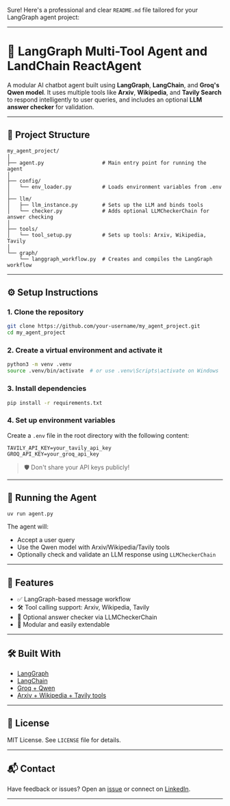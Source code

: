 Sure! Here's a professional and clear `README.md` file tailored for your LangGraph agent project:

---

# 🤖 LangGraph Multi-Tool Agent and LandChain ReactAgent

A modular AI chatbot agent built using **LangGraph**, **LangChain**, and **Groq's Qwen model**. It uses multiple tools like **Arxiv**, **Wikipedia**, and **Tavily Search** to respond intelligently to user queries, and includes an optional **LLM answer checker** for validation.

---

## 📁 Project Structure

```
my_agent_project/
│
├── agent.py                   # Main entry point for running the agent
│
├── config/
│   └── env_loader.py          # Loads environment variables from .env
│
├── llm/
│   ├── llm_instance.py        # Sets up the LLM and binds tools
│   └── checker.py             # Adds optional LLMCheckerChain for answer checking
│
├── tools/
│   └── tool_setup.py          # Sets up tools: Arxiv, Wikipedia, Tavily
│
└── graph/
    └── langgraph_workflow.py  # Creates and compiles the LangGraph workflow
```

---

## ⚙️ Setup Instructions

### 1. Clone the repository

```bash
git clone https://github.com/your-username/my_agent_project.git
cd my_agent_project
```

### 2. Create a virtual environment and activate it

```bash
python3 -m venv .venv
source .venv/bin/activate  # or use .venv\Scripts\activate on Windows
```

### 3. Install dependencies

```bash
pip install -r requirements.txt
```

### 4. Set up environment variables

Create a `.env` file in the root directory with the following content:

```
TAVILY_API_KEY=your_tavily_api_key
GROQ_API_KEY=your_groq_api_key
```

> 🛡️ Don't share your API keys publicly!

---

## 🚀 Running the Agent

```bash
uv run agent.py
```

The agent will:

* Accept a user query
* Use the Qwen model with Arxiv/Wikipedia/Tavily tools
* Optionally check and validate an LLM response using `LLMCheckerChain`

---

## 🧠 Features

* ✅ LangGraph-based message workflow
* 🛠 Tool calling support: Arxiv, Wikipedia, Tavily
* 🧪 Optional answer checker via LLMCheckerChain
* 🔌 Modular and easily extendable

---

## 🛠 Built With

* [LangGraph](https://github.com/langchain-ai/langgraph)
* [LangChain](https://github.com/langchain-ai/langchain)
* [Groq + Qwen](https://console.groq.com/)
* [Arxiv + Wikipedia + Tavily tools](https://python.langchain.com/docs/integrations/tools/)

---

## 📄 License

MIT License. See `LICENSE` file for details.

---

## 📬 Contact

Have feedback or issues? Open an [issue](https://github.com/your-username/my_agent_project/issues) or connect on [LinkedIn](https://linkedin.com/in/your-profile).

---


